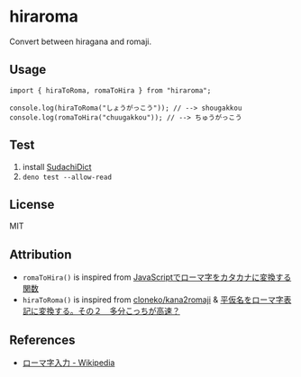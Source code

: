 # hiraroma

Convert between hiragana and romaji.

## Usage

```
import { hiraToRoma, romaToHira } from "hiraroma";

console.log(hiraToRoma("しょうがっこう")); // --> shougakkou
console.log(romaToHira("chuugakkou")); // --> ちゅうがっこう
```

## Test

1. install [SudachiDict](https://github.com/WorksApplications/SudachiDict)
2. `deno test --allow-read`

## License

MIT

## Attribution

- `romaToHira()` is inspired from
  [JavaScriptでローマ字をカタカナに変換する関数](https://qiita.com/recordare/items/35a27f6b88b9413fef91)
- `hiraToRoma()` is inspired from
  [cloneko/kana2romaji](https://github.com/cloneko/kana2romaji) &
  [平仮名をローマ字表記に変換する。その２　多分こっちが高速？](https://babu-babu-baboo.hateblo.jp/entry/20091114/1258161477)

## References

- [ローマ字入力 - Wikipedia](https://ja.wikipedia.org/wiki/ローマ字入力)
